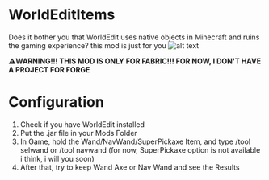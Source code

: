 # WorldEditItems
Does it bother you that WorldEdit uses native objects in Minecraft and ruins the gaming experience? this mod is just for you
![alt text](https://i.imgur.com/HabVZJR.png)

**⚠️WARNING!!! THIS MOD IS ONLY FOR FABRIC!!! FOR NOW, I DON'T HAVE A PROJECT FOR FORGE**

# Configuration

1. Check if you have WorldEdit installed
2. Put the .jar file in your Mods Folder
3. In Game, hold the Wand/NavWand/SuperPickaxe Item, and type /tool selwand or /tool navwand (for now, SuperPickaxe option is not available i think, i will you soon)
4. After that, try to keep Wand Axe or Nav Wand and see the Results
